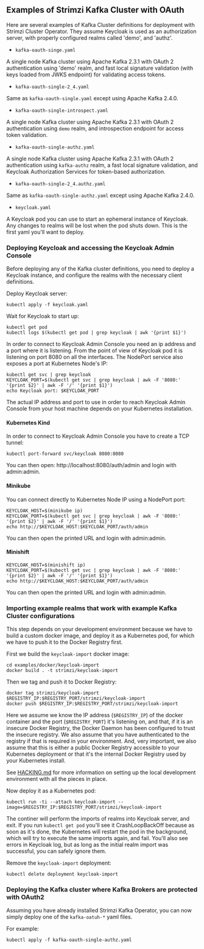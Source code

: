 Examples of Strimzi Kafka Cluster with OAuth
--------------------------------------------

Here are several examples of Kafka Cluster definitions for deployment with Strimzi Cluster Operator.
They assume Keycloak is used as an authorization server, with properly configured realms called 'demo', and 'authz'.

* `kafka-oauth-singe.yaml`

A single node Kafka cluster using Apache Kafka 2.3.1 with OAuth 2 authentication using 'demo' realm, and fast local signature validation (with keys loaded from JWKS endpoint) for validating access tokens.

* `kafka-oauth-single-2_4.yaml`

Same as `kafka-oauth-single.yaml` except using Apache Kafka 2.4.0.

* `kafka-oauth-single-introspect.yaml`

A single node Kafka cluster using Apache Kafka 2.3.1 with OAuth 2 authentication using `demo` realm, and introspection endpoint for access token validation.

* `kafka-oauth-single-authz.yaml`

A single node Kafka cluster using Apache Kafka 2.3.1 with OAuth 2 authentication using `kafka-authz` realm, a fast local signature validation, and Keycloak Authorization Services for token-based authorization.

* `kafka-oauth-single-2_4.authz.yaml`

Same as `kafka-oauth-single-authz.yaml` except using Apache Kafka 2.4.0.

* `keycloak.yaml`

A Keycloak pod you can use to start an ephemeral instance of Keycloak. Any changes to realms will be lost when the pod shuts down. This is the first yaml you'll want to deploy.


### Deploying Keycloak and accessing the Keycloak Admin Console

Before deploying any of the Kafka cluster definitions, you need to deploy a Keycloak instance, and configure the realms with the necessary client definitions.

Deploy Keycloak server:

    kubectl apply -f keycloak.yaml 

Wait for Keycloak to start up:

    kubectl get pod
    kubectl logs $(kubectl get pod | grep keycloak | awk '{print $1}')

In order to connect to Keycloak Admin Console you need an ip address and a port where it is listening. From the point of view of Keycloak pod it is listening on port 8080 on all the interfaces. The NodePort service also exposes a port at Kubernetes Node's IP:

    kubectl get svc | grep keycloak
    KEYCLOAK_PORT=$(kubectl get svc | grep keycloak | awk -F '8080:' '{print $2}' | awk -F '/' '{print $1}')
    echo Keycloak port: $KEYCLOAK_PORT 

The actual IP address and port to use in order to reach Keycloak Admin Console from your host machine depends on your Kubernetes installation.


#### Kubernetes Kind

In order to connect to Keycloak Admin Console you have to create a TCP tunnel:

    kubectl port-forward svc/keycloak 8080:8080
    
You can then open: http://localhost:8080/auth/admin and login with admin:admin.    


#### Minikube

You can connect directly to Kubernetes Node IP using a NodePort port:

    KEYCLOAK_HOST=$(minikube ip)
    KEYCLOAK_PORT=$(kubectl get svc | grep keycloak | awk -F '8080:' '{print $2}' | awk -F '/' '{print $1}')
    echo http://$KEYCLOAK_HOST:$KEYCLOAK_PORT/auth/admin

You can then open the printed URL and login with admin:admin.


#### Minishift

    KEYCLOAK_HOST=$(minishift ip)
    KEYCLOAK_PORT=$(kubectl get svc | grep keycloak | awk -F '8080:' '{print $2}' | awk -F '/' '{print $1}')
    echo http://$KEYCLOAK_HOST:$KEYCLOAK_PORT/auth/admin

You can then open the printed URL and login with admin:admin.



### Importing example realms that work with example Kafka Cluster configurations

This step depends on your development environment because we have to build a custom docker image, and deploy it as a Kubernetes pod, for which we have to push it to the Docker Registry first.

First we build the `keycloak-import` docker image:

    cd examples/docker/keycloak-import
    docker build . -t strimzi/keycloak-import

Then we tag and push it to Docker Registry:

    docker tag strimzi/keycloak-import $REGISTRY_IP:$REGISTRY_PORT/strimzi/keycloak-import
    docker push $REGISTRY_IP:$REGISTRY_PORT/strimzi/keycloak-import

Here we assume we know the IP address (`$REGISTRY_IP`) of the docker container and the port (`$REGISTRY_PORT`) it's listening on, and that, if it is an insecure Docker Registry, the Docker Daemon has been configured to trust the insecure registry. We also assume that you have authenticated to the registry if that is required in your environment. And, very important, we also assume that this is either a public Docker Registry accessible to your Kubernetes deployment or that it's the internal Docker Registry used by your Kubernetes install.

See [HACKING.md](../../HACKING.md) for more information on setting up the local development environment with all the pieces in place.


Now deploy it as a Kubernetes pod:

    kubectl run -ti --attach keycloak-import --image=$REGISTRY_IP:$REGISTRY_PORT/strimzi/keycloak-import

The continer will perform the imports of realms into Keycloak server, and exit. If you run `kubectl get pod` you'll see it CrashLoopBackOff because as soon as it's done, the Kubernetes will restart the pod in the background, which will try to execute the same imports again, and fail. You'll also see errors in Keycloak log, but as long as the initial realm import was successful, you can safely ignore them.

Remove the `keycloak-import` deployment:

    kubectl delete deployment keycloak-import


### Deploying the Kafka cluster where Kafka Brokers are protected with OAuth2

Assuming you have already installed Strimzi Kafka Operator, you can now simply deploy one of the `kafka-oatuh-*` yaml files.

For example:

    kubectl apply -f kafka-oauth-single-authz.yaml




